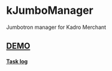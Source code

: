 # kJumboManager
Jumbotron manager for Kadro Merchant

<a href='http://xmiao2.github.io/kJumbotronManager/JumbotronManager.html'><h2>DEMO</h2></a>

<a href='https://github.com/xmiao2/kJumboManager/issues'><h4>Task log</h4></a>
